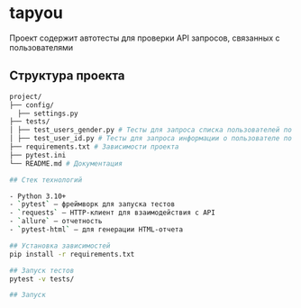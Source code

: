 # tapyou
Проект содержит автотесты для проверки API запросов, связанных с пользователями

## Структура проекта
```bash
project/
├── config/
  ├── settings.py
├── tests/
│ ├── test_users_gender.py # Тесты для запроса списка пользователей по гендеру
│ ├── test_user_id.py # Тесты для запроса информации о пользователе по ID
├── requirements.txt # Зависимости проекта
├── pytest.ini 
└── README.md # Документация

## Стек технологий

- Python 3.10+
- `pytest` — фреймворк для запуска тестов
- `requests` — HTTP-клиент для взаимодействия с API
- `allure` — отчетность
- `pytest-html` — для генерации HTML-отчета

## Установка зависимостей
pip install -r requirements.txt

## Запуск тестов
pytest -v tests/

## Запуск 
